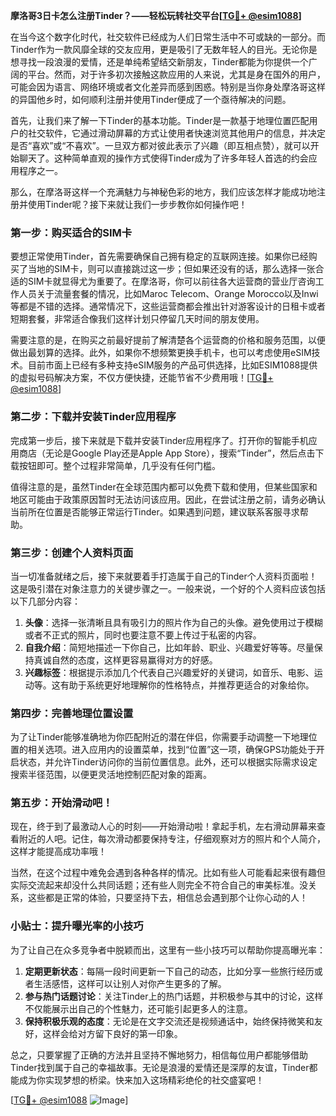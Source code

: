 **摩洛哥3日卡怎么注册Tinder？——轻松玩转社交平台[[TG💪+ @esim1088](https://t.me/s/esim1088)]**

在当今这个数字化时代，社交软件已经成为人们日常生活中不可或缺的一部分。而Tinder作为一款风靡全球的交友应用，更是吸引了无数年轻人的目光。无论你是想寻找一段浪漫的爱情，还是单纯希望结交新朋友，Tinder都能为你提供一个广阔的平台。然而，对于许多初次接触这款应用的人来说，尤其是身在国外的用户，可能会因为语言、网络环境或者文化差异而感到困惑。特别是当你身处摩洛哥这样的异国他乡时，如何顺利注册并使用Tinder便成了一个亟待解决的问题。

首先，让我们来了解一下Tinder的基本功能。Tinder是一款基于地理位置匹配用户的社交软件，它通过滑动屏幕的方式让使用者快速浏览其他用户的信息，并决定是否“喜欢”或“不喜欢”。一旦双方都对彼此表示了兴趣（即互相点赞），就可以开始聊天了。这种简单直观的操作方式使得Tinder成为了许多年轻人首选的约会应用程序之一。

那么，在摩洛哥这样一个充满魅力与神秘色彩的地方，我们应该怎样才能成功地注册并使用Tinder呢？接下来就让我们一步步教你如何操作吧！

### 第一步：购买适合的SIM卡

要想正常使用Tinder，首先需要确保自己拥有稳定的互联网连接。如果你已经购买了当地的SIM卡，则可以直接跳过这一步；但如果还没有的话，那么选择一张合适的SIM卡就显得尤为重要了。在摩洛哥，你可以前往各大运营商的营业厅咨询工作人员关于流量套餐的情况，比如Maroc Telecom、Orange Morocco以及Inwi等都是不错的选择。通常情况下，这些运营商都会推出针对游客设计的日租卡或者短期套餐，非常适合像我们这样计划只停留几天时间的朋友使用。

需要注意的是，在购买之前最好提前了解清楚各个运营商的价格和服务范围，以便做出最划算的选择。此外，如果你不想频繁更换手机卡，也可以考虑使用eSIM技术。目前市面上已经有多种支持eSIM服务的产品可供选择，比如ESIM1088提供的虚拟号码解决方案，不仅方便快捷，还能节省不少费用哦！[[TG💪+ @esim1088](https://t.me/s/esim1088)]

### 第二步：下载并安装Tinder应用程序

完成第一步后，接下来就是下载并安装Tinder应用程序了。打开你的智能手机应用商店（无论是Google Play还是Apple App Store），搜索“Tinder”，然后点击下载按钮即可。整个过程非常简单，几乎没有任何门槛。

值得注意的是，虽然Tinder在全球范围内都可以免费下载和使用，但某些国家和地区可能由于政策原因暂时无法访问该应用。因此，在尝试注册之前，请务必确认当前所在位置是否能够正常运行Tinder。如果遇到问题，建议联系客服寻求帮助。

### 第三步：创建个人资料页面

当一切准备就绪之后，接下来就要着手打造属于自己的Tinder个人资料页面啦！这是吸引潜在对象注意力的关键步骤之一。一般来说，一个好的个人资料应该包括以下几部分内容：

1. **头像**：选择一张清晰且具有吸引力的照片作为自己的头像。避免使用过于模糊或者不正式的照片，同时也要注意不要上传过于私密的内容。
2. **自我介绍**：简短地描述一下你自己，比如年龄、职业、兴趣爱好等等。尽量保持真诚自然的态度，这样更容易赢得对方的好感。
3. **兴趣标签**：根据提示添加几个代表自己兴趣爱好的关键词，如音乐、电影、运动等。这有助于系统更好地理解你的性格特点，并推荐更适合的对象给你。

### 第四步：完善地理位置设置

为了让Tinder能够准确地为你匹配附近的潜在伴侣，你需要手动调整一下地理位置的相关选项。进入应用内的设置菜单，找到“位置”这一项，确保GPS功能处于开启状态，并允许Tinder访问你的当前位置信息。此外，还可以根据实际需求设定搜索半径范围，以便更灵活地控制匹配对象的距离。

### 第五步：开始滑动吧！

现在，终于到了最激动人心的时刻——开始滑动啦！拿起手机，左右滑动屏幕来查看附近的人吧。记住，每次滑动都要保持专注，仔细观察对方的照片和个人简介，这样才能提高成功率哦！

当然，在这个过程中难免会遇到各种各样的情况。比如有些人可能看起来很有趣但实际交流起来却没什么共同话题；还有些人则完全不符合自己的审美标准。没关系，这些都是正常的体验，只要坚持下去，相信总会遇到那个让你心动的人！

### 小贴士：提升曝光率的小技巧

为了让自己在众多竞争者中脱颖而出，这里有一些小技巧可以帮助你提高曝光率：

1. **定期更新状态**：每隔一段时间更新一下自己的动态，比如分享一些旅行经历或者生活感悟，这样可以让别人对你产生更多的了解。
2. **参与热门话题讨论**：关注Tinder上的热门话题，并积极参与其中的讨论，这样不仅能展示出自己的个性魅力，还可能引起更多人的注意。
3. **保持积极乐观的态度**：无论是在文字交流还是视频通话中，始终保持微笑和友好，这样会给对方留下良好的第一印象。

总之，只要掌握了正确的方法并且坚持不懈地努力，相信每位用户都能够借助Tinder找到属于自己的幸福故事。无论是浪漫的爱情还是深厚的友谊，Tinder都能成为你实现梦想的桥梁。快来加入这场精彩绝伦的社交盛宴吧！

[[TG💪+ @esim1088](https://t.me/s/esim1088) ![Image](https://i.postimg.cc/4NQfJmqS/Snipaste-2025-05-13-00-14-12.png)]